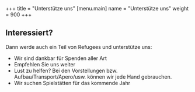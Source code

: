 +++
title = "Unterstütze uns"
[menu.main]
name =  "Unterstütze uns"
weight = 900
+++

## Interessiert? 

Dann werde auch ein Teil von Refugees und unterstütze uns: 

 - Wir sind dankbar für Spenden aller Art
 - Empfehlen Sie uns weiter
 - Lust zu helfen? Bei den Vorstellungen bzw. Aufbau/Transport/Apero/usw. können wir jede Hand gebrauchen. 
- Wir suchen Spielstätten für das kommende Jahr 

<br/>
<p>




